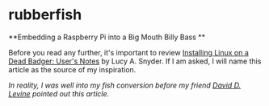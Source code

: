 rubberfish
==========

**Embedding a Raspberry Pi into a Big Mouth Billy Bass
**

Before you read any further, it's important to review [Installing Linux on a Dead Badger: User's Notes](http://www.strangehorizons.com/2004/20040405/badger.shtml) by Lucy A. Snyder. If I am asked, I will name this article as the source of my inspiration. 

*In reality, I was well into my fish conversion before my friend [David D. Levine](http://www.daviddlevine.com/) pointed out this article.* 

